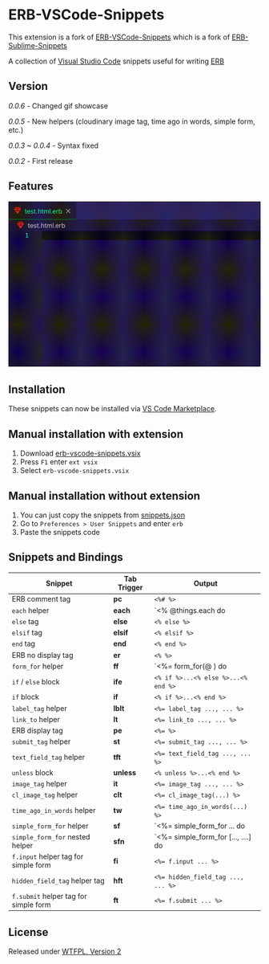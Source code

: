 # ERB-VSCode-Snippets

This extension is a fork of [ERB-VSCode-Snippets](https://github.com/ZneuRay/ERB-VSCode-Snippets) which is a fork of [ERB-Sublime-Snippets](https://github.com/matthewrobertson/ERB-Sublime-Snippets)

A collection of [Visual Studio Code](https://code.visualstudio.com/) snippets useful for writing [ERB](http://ruby-doc.org/stdlib-1.9.3/libdoc/erb/rdoc/ERB.html)

## Version

_0.0.6_ - Changed gif showcase

_0.0.5_ - New helpers (cloudinary image tag, time ago in words, simple form, etc.)

_0.0.3 ~ 0.0.4_ - Syntax fixed

_0.0.2_ - First release

## Features

![feature](images/showcase.gif)

## Installation

These snippets can now be installed via [VS Code Marketplace](https://marketplace.visualstudio.com/VSCode).

## Manual installation with extension

1. Download [erb-vscode-snippets.vsix](https://raw.githubusercontent.com/rayhanw/vscode-erb-helpers/master/bin/erb-helpers-0.0.5.vsix)
2. Press `F1` enter `ext vsix`
3. Select `erb-vscode-snippets.vsix`

## Manual installation without extension

1. You can just copy the snippets from [snippets.json](https://raw.githubusercontent.com/rayhanw/vscode-erb-helpers/master/snippets/snippets.json)
2. Go to `Preferences > User Snippets` and enter `erb`
3. Paste the snippets code

## Snippets and Bindings

| Snippet                               | Tab Trigger | Output                                      |
| ------------------------------------- | ----------- | ------------------------------------------- |
| ERB comment tag                       | **pc**      | `<%# %>`                                    |
| `each` helper                         | **each**    | `<% @things.each do |thing| %> ...`         |
| `else` tag                            | **else**    | `<% else %>`                                |
| `elsif` tag                           | **elsif**   | `<% elsif %>`                               |
| `end` tag                             | **end**     | `<% end %>`                                 |
| ERB no display tag                    | **er**      | `<% %>`                                     |
| `form_for` helper                     | **ff**      | `<%= form_for(@ ) do |f| %> ...`            |
| `if` / `else` block                   | **ife**     | `<% if %>...<% else %>...<% end %>`         |
| `if` block                            | **if**      | `<% if %>...<% end %>`                      |
| `label_tag` helper                    | **lblt**    | `<%= label_tag ..., ... %>`                 |
| `link_to` helper                      | **lt**      | `<%= link_to ..., ... %>`                   |
| ERB display tag                       | **pe**      | `<%= %>`                                    |
| `submit_tag` helper                   | **st**      | `<%= submit_tag ..., ... %>`                |
| `text_field_tag` helper               | **tft**     | `<%= text_field_tag ..., ... %>`            |
| `unless` block                        | **unless**  | `<% unless %>...<% end %>`                  |
| `image_tag` helper                    | **it**      | `<%= image_tag ..., ... %>`                 |
| `cl_image_tag` helper                 | **clt**     | `<%= cl_image_tag(...) %>`                  |
| `time_ago_in_words` helper            | **tw**      | `<%= time_ago_in_words(...) %>`             |
| `simple_form_for` helper              | **sf**      | `<%= simple_form_for ... do |f| %>`         |
| `simple_form_for` nested helper       | **sfn**     | `<%= simple_form_for [..., ....] do |f| %>` |
| `f.input` helper tag for simple form  | **fi**      | `<%= f.input ... %>`                        |
| `hidden_field_tag` helper tag         | **hft**     | `<%= hidden_field_tag ..., ... %>`          |
| `f.submit` helper tag for simple form | **ft**      | `<%= f.submit ... %>`                       |

## License

Released under [WTFPL, Version 2](https://raw.githubusercontent.com/rayhanw/ERB-VSCode-Snippets/master/LICENSE.txt)
